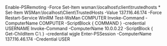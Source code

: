 Enable-PSRemoting -Force
Set-Item wsman:\localhost\client\trustedhosts *
Set-Item WSMan:\localhost\Client\TrustedHosts -Value 137.116.46.174 -Force
Restart-Service WinRM
Test-WsMan COMPUTER
Invoke-Command -ComputerName COMPUTER -ScriptBlock { COMMAND } -credential USERNAME
Invoke-Command -ComputerName 10.0.0.22 -ScriptBlock { Get-ChildItem C:\ } -credential wjgle
Enter-PSSession -ComputerName 137.116.46.174 -Credential USER